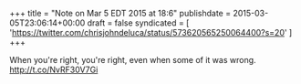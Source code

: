 +++
title = "Note on Mar 5 EDT 2015 at 18:6"
publishdate = 2015-03-05T23:06:14+00:00
draft = false
syndicated = [ 'https://twitter.com/chrisjohndeluca/status/573620565250064400?s=20' ]
+++

When you're right, you're right, even when some of it was wrong. http://t.co/NvRF30V7Gi
